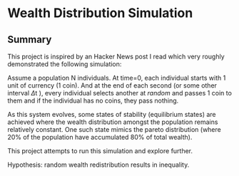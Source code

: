 # Wealth Distribution Simulation

## Summary
This project is inspired by an Hacker News post I read which very roughly demonstrated the following simulation:

Assume a population N individuals. At time=0, each individual  starts with 1 unit of currency (1 coin). And at the end of each second (or some other interval $\Delta$t ),
every individual selects another at *random* and passes 1 coin to them and if the individual has no coins, they pass nothing.

As this system evolves, some states of stability (equilibrium states) are achieved where the wealth distribution amongst the population remains relatively constant. 
One such state mimics the pareto distribution (where 20% of the population have accumulated 80% of total wealth).

This project attempts to run this simulation and explore further.

Hypothesis: random wealth redistribution results in inequality.
